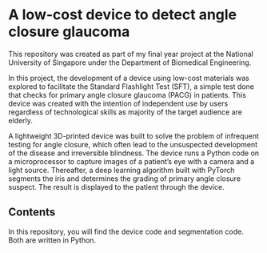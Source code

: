 # A low-cost device to detect angle closure glaucoma
This repository was created as part of my final year project at the National University of Singapore under the Department of Biomedical Engineering.

In this project, the development of a device using low-cost materials was explored to facilitate the Standard Flashlight Test (SFT), a simple test done that checks for primary angle closure glaucoma (PACG) in patients. This device was created with the intention of independent use by users regardless of technological skills as majority of the target audience are elderly.

A lightweight 3D-printed device was built to solve the problem of infrequent testing for angle closure, which often lead to the unsuspected development of the disease and irreversible blindness. The device runs a Python code on a microprocessor to capture images of a patient’s eye with a camera and a light source. Thereafter, a deep learning algorithm built with PyTorch segments the iris and determines the grading of primary angle closure suspect. The result is displayed to the patient through the device.

## Contents
In this repository, you will find the device code and segmentation code. Both are written in Python.
